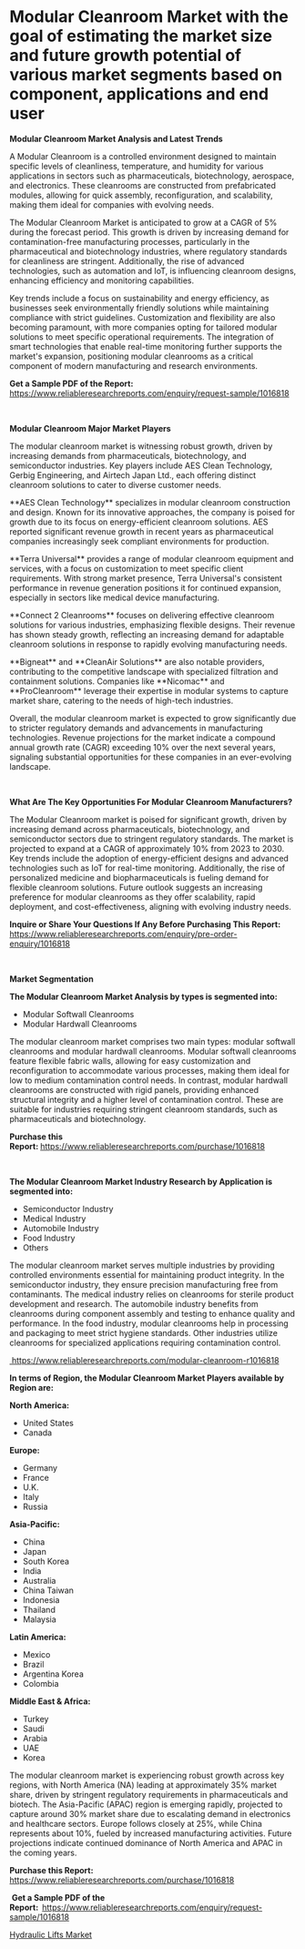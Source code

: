 <p><h1>Modular Cleanroom Market with the goal of estimating the market size and future growth potential of various market segments based on component, applications and end user</h1></p><p><strong>Modular Cleanroom Market Analysis and Latest Trends</strong></p>
<p><p>A Modular Cleanroom is a controlled environment designed to maintain specific levels of cleanliness, temperature, and humidity for various applications in sectors such as pharmaceuticals, biotechnology, aerospace, and electronics. These cleanrooms are constructed from prefabricated modules, allowing for quick assembly, reconfiguration, and scalability, making them ideal for companies with evolving needs.</p><p>The Modular Cleanroom Market is anticipated to grow at a CAGR of 5% during the forecast period. This growth is driven by increasing demand for contamination-free manufacturing processes, particularly in the pharmaceutical and biotechnology industries, where regulatory standards for cleanliness are stringent. Additionally, the rise of advanced technologies, such as automation and IoT, is influencing cleanroom designs, enhancing efficiency and monitoring capabilities.</p><p>Key trends include a focus on sustainability and energy efficiency, as businesses seek environmentally friendly solutions while maintaining compliance with strict guidelines. Customization and flexibility are also becoming paramount, with more companies opting for tailored modular solutions to meet specific operational requirements. The integration of smart technologies that enable real-time monitoring further supports the market's expansion, positioning modular cleanrooms as a critical component of modern manufacturing and research environments.</p></p>
<p><strong>Get a Sample PDF of the Report:&nbsp;</strong> <a href="https://www.reliableresearchreports.com/enquiry/request-sample/1016818?utm_campaign=2211&utm_medium=2&utm_source=Github&utm_content=ia&utm_term=21022025&utm_id=modular-cleanroom">https://www.reliableresearchreports.com/enquiry/request-sample/1016818</a></p>
<p>&nbsp;</p>
<p><strong>Modular Cleanroom Major Market Players</strong></p>
<p><p>The modular cleanroom market is witnessing robust growth, driven by increasing demands from pharmaceuticals, biotechnology, and semiconductor industries. Key players include AES Clean Technology, Gerbig Engineering, and Airtech Japan Ltd., each offering distinct cleanroom solutions to cater to diverse customer needs.</p><p>**AES Clean Technology** specializes in modular cleanroom construction and design. Known for its innovative approaches, the company is poised for growth due to its focus on energy-efficient cleanroom solutions. AES reported significant revenue growth in recent years as pharmaceutical companies increasingly seek compliant environments for production.</p><p>**Terra Universal** provides a range of modular cleanroom equipment and services, with a focus on customization to meet specific client requirements. With strong market presence, Terra Universal's consistent performance in revenue generation positions it for continued expansion, especially in sectors like medical device manufacturing.</p><p>**Connect 2 Cleanrooms** focuses on delivering effective cleanroom solutions for various industries, emphasizing flexible designs. Their revenue has shown steady growth, reflecting an increasing demand for adaptable cleanroom solutions in response to rapidly evolving manufacturing needs.</p><p>**Bigneat** and **CleanAir Solutions** are also notable providers, contributing to the competitive landscape with specialized filtration and containment solutions. Companies like **Nicomac** and **ProCleanroom** leverage their expertise in modular systems to capture market share, catering to the needs of high-tech industries.</p><p>Overall, the modular cleanroom market is expected to grow significantly due to stricter regulatory demands and advancements in manufacturing technologies. Revenue projections for the market indicate a compound annual growth rate (CAGR) exceeding 10% over the next several years, signaling substantial opportunities for these companies in an ever-evolving landscape.</p></p>
<p>&nbsp;</p>
<p><strong>What Are The Key Opportunities For Modular Cleanroom Manufacturers?</strong></p>
<p><p>The Modular Cleanroom market is poised for significant growth, driven by increasing demand across pharmaceuticals, biotechnology, and semiconductor sectors due to stringent regulatory standards. The market is projected to expand at a CAGR of approximately 10% from 2023 to 2030. Key trends include the adoption of energy-efficient designs and advanced technologies such as IoT for real-time monitoring. Additionally, the rise of personalized medicine and biopharmaceuticals is fueling demand for flexible cleanroom solutions. Future outlook suggests an increasing preference for modular cleanrooms as they offer scalability, rapid deployment, and cost-effectiveness, aligning with evolving industry needs.</p></p>
<p><strong>Inquire or Share Your Questions If Any Before Purchasing This Report:</strong> <a href="https://www.reliableresearchreports.com/enquiry/pre-order-enquiry/1016818?utm_campaign=2211&utm_medium=2&utm_source=Github&utm_content=ia&utm_term=21022025&utm_id=modular-cleanroom">https://www.reliableresearchreports.com/enquiry/pre-order-enquiry/1016818</a></p>
<p>&nbsp;</p>
<p><strong>Market Segmentation</strong></p>
<p><strong>The Modular Cleanroom Market Analysis by types is segmented into:</strong></p>
<p><ul><li>Modular Softwall Cleanrooms</li><li>Modular Hardwall Cleanrooms</li></ul></p>
<p><p>The modular cleanroom market comprises two main types: modular softwall cleanrooms and modular hardwall cleanrooms. Modular softwall cleanrooms feature flexible fabric walls, allowing for easy customization and reconfiguration to accommodate various processes, making them ideal for low to medium contamination control needs. In contrast, modular hardwall cleanrooms are constructed with rigid panels, providing enhanced structural integrity and a higher level of contamination control. These are suitable for industries requiring stringent cleanroom standards, such as pharmaceuticals and biotechnology.</p></p>
<p><strong>Purchase this Report:&nbsp;</strong><a href="https://www.reliableresearchreports.com/purchase/1016818?utm_campaign=2211&utm_medium=2&utm_source=Github&utm_content=ia&utm_term=21022025&utm_id=modular-cleanroom">https://www.reliableresearchreports.com/purchase/1016818</a></p>
<p>&nbsp;</p>
<p><strong>The Modular Cleanroom Market Industry Research by Application is segmented into:</strong></p>
<p><ul><li>Semiconductor Industry</li><li>Medical Industry</li><li>Automobile Industry</li><li>Food Industry</li><li>Others</li></ul></p>
<p><p>The modular cleanroom market serves multiple industries by providing controlled environments essential for maintaining product integrity. In the semiconductor industry, they ensure precision manufacturing free from contaminants. The medical industry relies on cleanrooms for sterile product development and research. The automobile industry benefits from cleanrooms during component assembly and testing to enhance quality and performance. In the food industry, modular cleanrooms help in processing and packaging to meet strict hygiene standards. Other industries utilize cleanrooms for specialized applications requiring contamination control.</p></p>
<p><a href="https://www.reliableresearchreports.com/modular-cleanroom-r1016818?utm_campaign=2211&utm_medium=2&utm_source=Github&utm_content=ia&utm_term=21022025&utm_id=modular-cleanroom">&nbsp;https://www.reliableresearchreports.com/modular-cleanroom-r1016818</a></p>
<p><strong>In terms of Region, the Modular Cleanroom Market Players available by Region are:</strong></p>
<p>
    <p> <strong> North America: </strong>
        <ul>
            <li>United States</li>
            <li>Canada</li>
        </ul>
        </p> 
    <p> <strong> Europe: </strong>
        <ul>
            <li>Germany</li>
            <li>France</li>
            <li>U.K.</li>
            <li>Italy</li>
            <li>Russia</li>
        </ul>
        </p> 
    <p> <strong> Asia-Pacific: </strong>
        <ul>
            <li>China</li>
            <li>Japan</li>
            <li>South Korea</li>
            <li>India</li>
            <li>Australia</li>
            <li>China Taiwan</li>
            <li>Indonesia</li>
            <li>Thailand</li>
            <li>Malaysia</li>
        </ul>
        </p> 
    <p> <strong> Latin America: </strong>
        <ul>
            <li>Mexico</li>
            <li>Brazil</li>
            <li>Argentina Korea</li>
            <li>Colombia</li>
        </ul>
        </p> 
    <p> <strong> Middle East & Africa: </strong>
        <ul>
            <li>Turkey</li>
            <li>Saudi</li>
            <li>Arabia</li>
            <li>UAE</li>
            <li>Korea</li>
        </ul>
    </p>
    </p>
<p><p>The modular cleanroom market is experiencing robust growth across key regions, with North America (NA) leading at approximately 35% market share, driven by stringent regulatory requirements in pharmaceuticals and biotech. The Asia-Pacific (APAC) region is emerging rapidly, projected to capture around 30% market share due to escalating demand in electronics and healthcare sectors. Europe follows closely at 25%, while China represents about 10%, fueled by increased manufacturing activities. Future projections indicate continued dominance of North America and APAC in the coming years.</p></p>
<p><strong>Purchase this Report: </strong><a href="https://www.reliableresearchreports.com/purchase/1016818?utm_campaign=2211&utm_medium=2&utm_source=Github&utm_content=ia&utm_term=21022025&utm_id=modular-cleanroom">https://www.reliableresearchreports.com/purchase/1016818</a></p>
<p>&nbsp;<strong>Get a Sample PDF of the Report:&nbsp;&nbsp;</strong><a href="https://www.reliableresearchreports.com/enquiry/request-sample/1016818?utm_campaign=2211&utm_medium=2&utm_source=Github&utm_content=ia&utm_term=21022025&utm_id=modular-cleanroom">https://www.reliableresearchreports.com/enquiry/request-sample/1016818</a></p>
<p><strong></strong></p>
<p><p><a href="https://github.com/hillsmyung726/Market-Research-Report-List-1/blob/main/hydraulic-lifts-market.md?utm_campaign=2211&utm_medium=2&utm_source=Github&utm_content=ia&utm_term=21022025&utm_id=modular-cleanroom">Hydraulic Lifts Market</a></p></p>